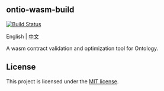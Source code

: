 ## ontio-wasm-build

[![Build Status](https://travis-ci.com/ontio/ontio-wasm-build.svg?branch=master)](https://travis-ci.com/ontio/ontio-wasm-build)

English | [中文](README_CN.md)

A wasm contract validation and optimization tool for Ontology.

## License

This project is licensed under the [MIT license](LICENSE).

